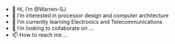 - 👋 Hi, I’m @Warren-SJ
- 👀 I’m interested in processor design and computer architecture
- 🌱 I’m currently learning Electronics and Telecommunications
- 💞️ I’m looking to collaborate on ...
- 📫 How to reach me ...

<!---
Warren-SJ/Warren-SJ is a ✨ special ✨ repository because its `README.md` (this file) appears on your GitHub profile.
You can click the Preview link to take a look at your changes.
--->
